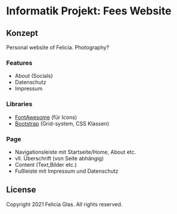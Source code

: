 # Informatik Projekt: Fees Website

## Konzept

Personal website of Felicia. Photography?

### Features

- About (Socials)
- Datenschutz
- Impressum

### Libraries

- [FontAwesome](https://fontawesome.com/) (für Icons)
- [Bootstrap](https://getbootstrap.com/) (Grid-system, CSS Klassen)

### Page

- Navigationsleiste mit Startseite/Home, About etc.
- vll. Überschrift (von Seite abhängig)
- Content (Text,Bilder etc.)
- Fußleiste mit Impressum und Datenschutz

## License

Copyright 2021 Felicia Glas. All rights reserved.
